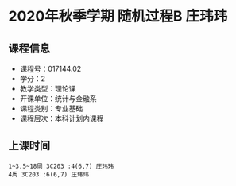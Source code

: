 # 2020年秋季学期 随机过程B 庄玮玮






## 课程信息

- 课程号：017144.02
- 学分：2
- 教学类型：理论课
- 开课单位：统计与金融系
- 课程类别：专业基础
- 课程层次：本科计划内课程

## 上课时间

```
1~3,5~18周 3C203 :4(6,7) 庄玮玮
4周 3C203 :6(6,7) 庄玮玮
```

